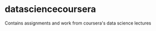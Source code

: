 datasciencecoursera
===================

Contains assignments and work from coursera's data science lectures
